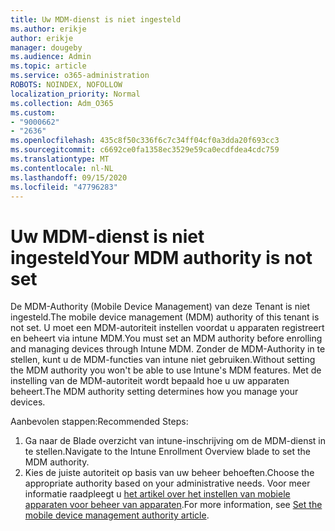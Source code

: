 ```yaml
---
title: Uw MDM-dienst is niet ingesteld
ms.author: erikje
author: erikje
manager: dougeby
ms.audience: Admin
ms.topic: article
ms.service: o365-administration
ROBOTS: NOINDEX, NOFOLLOW
localization_priority: Normal
ms.collection: Adm_O365
ms.custom:
- "9000662"
- "2636"
ms.openlocfilehash: 435c8f50c336f6c7c34ff04cf0a3dda20f693cc3
ms.sourcegitcommit: c6692ce0fa1358ec3529e59ca0ecdfdea4cdc759
ms.translationtype: MT
ms.contentlocale: nl-NL
ms.lasthandoff: 09/15/2020
ms.locfileid: "47796283"
---
```

# <a name="your-mdm-authority-is-not-set"></a><span data-ttu-id="c496e-102">Uw MDM-dienst is niet ingesteld</span><span class="sxs-lookup"><span data-stu-id="c496e-102">Your MDM authority is not set</span></span>

<span data-ttu-id="c496e-103">De MDM-Authority (Mobile Device Management) van deze Tenant is niet ingesteld.</span><span class="sxs-lookup"><span data-stu-id="c496e-103">The mobile device management (MDM) authority of this tenant is not set.</span></span> <span data-ttu-id="c496e-104">U moet een MDM-autoriteit instellen voordat u apparaten registreert en beheert via intune MDM.</span><span class="sxs-lookup"><span data-stu-id="c496e-104">You must set an MDM authority before enrolling and managing devices through Intune MDM.</span></span> <span data-ttu-id="c496e-105">Zonder de MDM-Authority in te stellen, kunt u de MDM-functies van intune niet gebruiken.</span><span class="sxs-lookup"><span data-stu-id="c496e-105">Without setting the MDM authority you won't be able to use Intune's MDM features.</span></span> <span data-ttu-id="c496e-106">Met de instelling van de MDM-autoriteit wordt bepaald hoe u uw apparaten beheert.</span><span class="sxs-lookup"><span data-stu-id="c496e-106">The MDM authority setting determines how you manage your devices.</span></span>

<span data-ttu-id="c496e-107">Aanbevolen stappen:</span><span class="sxs-lookup"><span data-stu-id="c496e-107">Recommended Steps:</span></span>
1. <span data-ttu-id="c496e-108">Ga naar de Blade overzicht van intune-inschrijving om de MDM-dienst in te stellen.</span><span class="sxs-lookup"><span data-stu-id="c496e-108">Navigate to the Intune Enrollment Overview blade to set the MDM authority.</span></span>
2. <span data-ttu-id="c496e-109">Kies de juiste autoriteit op basis van uw beheer behoeften.</span><span class="sxs-lookup"><span data-stu-id="c496e-109">Choose the appropriate authority based on your administrative needs.</span></span> <span data-ttu-id="c496e-110">Voor meer informatie raadpleegt u [het artikel over het instellen van mobiele apparaten voor beheer van apparaten](https://docs.microsoft.com/intune/mdm-authority-set).</span><span class="sxs-lookup"><span data-stu-id="c496e-110">For more information, see [Set the mobile device management authority article](https://docs.microsoft.com/intune/mdm-authority-set).</span></span>